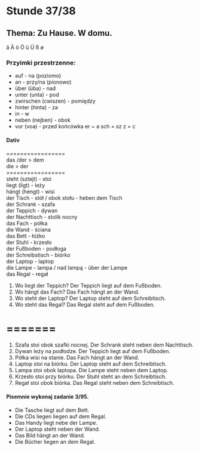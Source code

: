  # Stunde 37/38
## Thema: Zu Hause. W domu.
ä Ä ö Ö ü Ü ß ø
### Przyimki przestrzenne:
- auf - na (poziomo)
- an - przy/na (pionowo)
- über (üba) - nad
- unter (unta) - pod
- zwirschen (cwiszen) - pomiędzy
- hinter (hinta) - za
- in - w
- neben (nejben) - obok
- vor (voa) - przed
końcówka er ~ a
sch = sz
z = c
#### Dativ
\=================  
das /der > dem  
die > der  
\=================  
steht (sztejt) - stoi  
liegt (ligt) - leży  
hängt (hengt) - wisi  
der Tisch - stół / obok stołu - heben dem Tisch    
der Schrank - szafa      
der Teppich - dywan  
der Nachttisch - stolik nocny  
das Fach - półka  
die Wand - ściana  
das Bett - łóżko    
der Stuhl - krzesło    
der Fußboden - podłoga  
der Schreibstisch - biórko     
der Laptop - laptop    
die Lampe - lampa / nad lampą - über der Lampe    
das Regal - regał  
1. Wo liegt der Teppich? Der Teppich liegt auf dem Fußboden.
2. Wo hängt das Fach? Das Fach hängt an der Wand.
3. Wo steht der Laptop? Der Laptop steht auf dem Schreibtisch.
4. Wo steht das Regal? Das Regal steht auf dem Fußboden.
# =======
1. Szafa stoi obok szafki nocnej. Der Schrank steht neben dem Nachttisch.
2. Dywan leży na podłodze. Der Teppich liegt auf dem Fußboden.
3. Półka wisi na stanie. Das Fach hängt an der Wand.
4. Laptop stoi na biórku. Der Laptop steht auf dem Schreibtisch.
5. Lampa stoi obok laptopa. Die Lampe steht neben dem Laptop.
6. Krzesło stoi przy biórku. Der Stuhl steht an dem Schreibtisch.
7. Regał stoi obok biórka. Das Regal steht neben dem Schreibtisch.
#### Pisemnie wykonaj zadanie 3/95.
- Die Tasche liegt auf dem Bett.
- Die CDs liegen liegen auf dem Regal.
- Das Handy liegt nebe der Lampe.
- Der Laptop steht neben der Wand.
- Das Bild hängt an der Wand.
- Die Bücher liegen an dem Regal.
